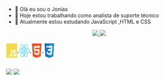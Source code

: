 - 👋 Olá eu sou o  Jonias
- 👀 Hoje estou trabalhando como analista de suporte técnico
- 🌱 Atualmente estou estudando JavaScript ,HTML e CSS


<div align="center">
  <a href="https://github.com/JonFrontEnd">
  <img height="170em" src="https://github-readme-stats.vercel.app/api?username=JonFrontEnd&show_icons=true&theme=dark&include_all_commits=true&count_private=true"/>
  <img height="170em" src="https://github-readme-stats.vercel.app/api/top-langs/?username=JonFrontEnd&layout=compact&langs_count=7&theme=dark"/> 
</div>
  
  
  <div style="display: inline_block"><br>
  <img align="center" alt="Jon-Js" height="40" width="30" src="https://raw.githubusercontent.com/devicons/devicon/master/icons/javascript/javascript-plain.svg">
  <img align="center" alt="Jon-React" height="40" width="30" src="https://raw.githubusercontent.com/devicons/devicon/master/icons/react/react-original.svg">
  <img align="center" alt="Jon-HTML" height="40" width="30" src="https://raw.githubusercontent.com/devicons/devicon/master/icons/html5/html5-original.svg">
  <img align="center" alt="Jon-CSS" height="40" width="30" src="https://raw.githubusercontent.com/devicons/devicon/master/icons/css3/css3-original.svg">
 
</div
    >



 
  ##
 
<div> 
  
 	
 
  <a href = "mailto:jonias.silvaa@gmail.com"><img src="https://img.shields.io/badge/-Gmail-%23333?style=for-the-badge&logo=gmail&logoColor=white" target="_blank"></a>
  <a href="https://www.linkedin.com/in/Jonias Silva-45875016a" target="_blank"><img src="https://img.shields.io/badge/-LinkedIn-%230077B5?style=for-the-badge&logo=linkedin&logoColor=white" target="_blank"></a> 
 
 
</div>
